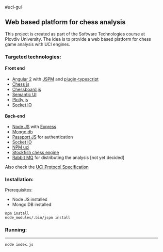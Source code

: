 #uci-gui
## Web based platform for chess analysis ##

This project is created as part of the Software Technologies course at Plovdiv University. The idea is to provide a web based platform for chess game analysis with UCI engines.

### Targeted technologies: ###

#### Front end ####
- [Angular 2](https://angular.io/) with [JSPM](http://jspm.io/) and [plugin-typescript](https://github.com/frankwallis/plugin-typescript)
- [Chess js](https://github.com/jhlywa/chess.js)
- [Chessboard.js](http://chessboardjs.com)
- [Semantic UI](http://semantic-ui.com/)
- [Plotly js](https://plot.ly/javascript/)
- [Socket IO](http://socket.io/)

#### Back-end ####
- [Node JS](https://nodejs.org) with [Express](http://expressjs.com/)
- [Mongo db](https://www.mongodb.org/)
- [Passport JS](http://passportjs.org/) for authentication
- [Socket IO](http://socket.io/)
- [NPM uci](https://www.npmjs.com/package/uci)
- [Stockfish chess engine](https://stockfishchess.org/)
- [Rabbit MQ](https://www.rabbitmq.com/) for distributing the analysis [not yet decided]

Also check the [UCI Protocol Specification](http://download.shredderchess.com/div/uci.zip)

### Installation: ###
Prerequisites:
- Node JS installed
- Mongo DB installed
```
npm install
node_modules/.bin/jspm install
```

### Running: ###
--------
```
node index.js
```